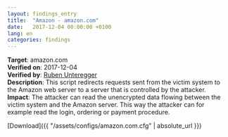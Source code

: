 ```yaml
---
layout: findings_entry
title:  "Amazon - amazon.com"
date:   2017-12-04 00:00:00 +0100
lang: en
categories: findings
---
```


**Target**: amazon.com  
**Verified on**: 2017-12-04  
**Verified by**: [Ruben Unteregger](https://twitter.com/rubenunteregger)  
**Description**: This script redirects requests sent from the victim system to the Amazon web server to a server that is controlled by the attacker.  
**Impact**: The attacker can read the unencrypted data flowing between the victim system and the Amazon server. This way the attacker can for example read the login, ordering or payment procedure.  
  
  
[Download]({{ "/assets/configs/amazon.com.cfg" | absolute_url }})
